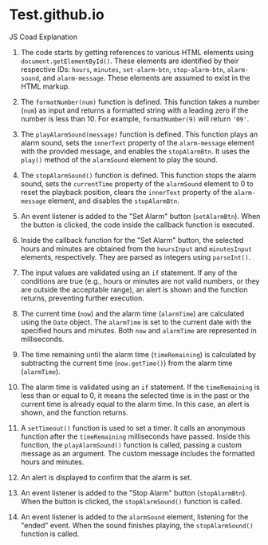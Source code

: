 # Test.github.io
JS Coad Explanation

1. The code starts by getting references to various HTML elements using `document.getElementById()`. These elements are identified by their respective IDs: `hours`, `minutes`, `set-alarm-btn`, `stop-alarm-btn`, `alarm-sound`, and `alarm-message`. These elements are assumed to exist in the HTML markup.

2. The `formatNumber(num)` function is defined. This function takes a number (`num`) as input and returns a formatted string with a leading zero if the number is less than 10. For example, `formatNumber(9)` will return `'09'`.

3. The `playAlarmSound(message)` function is defined. This function plays an alarm sound, sets the `innerText` property of the `alarm-message` element with the provided message, and enables the `stopAlarmBtn`. It uses the `play()` method of the `alarmSound` element to play the sound.

4. The `stopAlarmSound()` function is defined. This function stops the alarm sound, sets the `currentTime` property of the `alarmSound` element to 0 to reset the playback position, clears the `innerText` property of the `alarm-message` element, and disables the `stopAlarmBtn`.

5. An event listener is added to the "Set Alarm" button (`setAlarmBtn`). When the button is clicked, the code inside the callback function is executed. 

6. Inside the callback function for the "Set Alarm" button, the selected hours and minutes are obtained from the `hoursInput` and `minutesInput` elements, respectively. They are parsed as integers using `parseInt()`.

7. The input values are validated using an `if` statement. If any of the conditions are true (e.g., hours or minutes are not valid numbers, or they are outside the acceptable range), an alert is shown and the function returns, preventing further execution.

8. The current time (`now`) and the alarm time (`alarmTime`) are calculated using the `Date` object. The `alarmTime` is set to the current date with the specified hours and minutes. Both `now` and `alarmTime` are represented in milliseconds.

9. The time remaining until the alarm time (`timeRemaining`) is calculated by subtracting the current time (`now.getTime()`) from the alarm time (`alarmTime`).

10. The alarm time is validated using an `if` statement. If the `timeRemaining` is less than or equal to 0, it means the selected time is in the past or the current time is already equal to the alarm time. In this case, an alert is shown, and the function returns.

11. A `setTimeout()` function is used to set a timer. It calls an anonymous function after the `timeRemaining` milliseconds have passed. Inside this function, the `playAlarmSound()` function is called, passing a custom message as an argument. The custom message includes the formatted hours and minutes.

12. An alert is displayed to confirm that the alarm is set.

13. An event listener is added to the "Stop Alarm" button (`stopAlarmBtn`). When the button is clicked, the `stopAlarmSound()` function is called.

14. An event listener is added to the `alarmSound` element, listening for the "ended" event. When the sound finishes playing, the `stopAlarmSound()` function is called.
